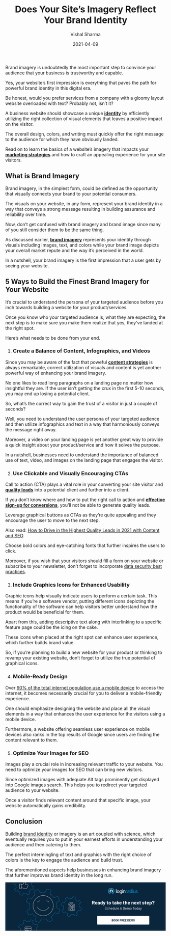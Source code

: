 ﻿---
title: "Does Your Site’s Imagery Reflect Your Brand Identity"
date: "2021-04-09"
coverImage: "website-branding-loginradius.jpg"
category: ["loginradius"]
featured: false 
author: "Vishal Sharma"
description: "The visuals on your website, in any form, represent your brand identity in a way that conveys a strong message resulting in building assurance and reliability over time.  Read on to learn the basics of a website’s imagery that impacts your marketing and how to craft an appealing experience for your site visitors."
metadescription: "Brand imagery helps to build brand identity. Here’s everything you need for enhancing your brand imagery for a flawless user experience."
metatitle: "How to build the perfect brand identity for your business."

---

Brand imagery is undoubtedly the most important step to convince your audience that your business is trustworthy and capable.

Yes, your website’s first impression is everything that paves the path for powerful brand identity in this digital era.

Be honest, would you prefer services from a company with a gloomy layout website overloaded with text? Probably not, isn’t it?

A business website should showcase a unique **[identity](https://www.loginradius.com/blog/start-with-identity/2020/10/loginradius-federated-identity-management/)** by efficiently utilizing the right collection of visual elements that leaves a positive impact on the visitor.

The overall design, colors, and writing must quickly offer the right message to the audience for which they have obviously landed.

Read on to learn the basics of a website’s imagery that impacts your **[marketing strategies](https://www.loginradius.com/blog/fuel/2021/03/how-to-make-businesses-marketing-plans-after-coronavirus/)** and how to craft an appealing experience for your site visitors.

## What is Brand Imagery

Brand imagery, in the simplest form, could be defined as the opportunity that visually connects your brand to your potential consumers.

The visuals on your website, in any form, represent your brand identity in a way that conveys a strong message resulting in building assurance and reliability over time.

Now, don’t get confused with brand imagery and brand image since many of you still consider them to be the same thing.

As discussed earlier, **[brand imagery](https://www.loginradius.com/blog/engineering/personal-branding-for-developers/)** represents your identity through visuals including images, text, and colors while your brand image depicts your overall market repute and the way it’s perceived in the world.

In a nutshell, your brand imagery is the first impression that a user gets by seeing your website.

## 5 Ways to Build the Finest Brand Imagery for Your Website

It’s crucial to understand the persona of your targeted audience before you inch towards building a website for your product/services.

Once you know who your targeted audience is, what they are expecting, the next step is to make sure you make them realize that yes, they’ve landed at the right spot.

Here’s what needs to be done from your end.

1. ### Create a Balance of Content, Infographics, and Videos

Since you may be aware of the fact that poweful **[content strategies](https://www.loginradius.com/blog/fuel/2021/03/how-to-drive-in-the-highest-quality-leads-in-2021-with-content-and-seo/)** is always remarkable, correct utilization of visuals and content is yet another powerful way of enhancing your brand imagery.

No one likes to read long paragraphs on a landing page no matter how insightful they are. If the user isn’t getting the crux in the first 5-10 seconds, you may end up losing a potential client.

So, what’s the correct way to gain the trust of a visitor in just a couple of seconds?

Well, you need to understand the user persona of your targeted audience and then utilize infographics and text in a way that harmoniously conveys the message right away.

Moreover, a video on your landing page is yet another great way to provide a quick insight about your product/service and how it solves the purpose.

In a nutshell, businesses need to understand the importance of balanced use of text, video, and images on the landing page that engages the visitor.

2. ### Use Clickable and Visually Encouraging CTAs

Call to action (CTA) plays a vital role in your converting your site visitor and **[quality leads](https://www.loginradius.com/blog/fuel/2021/03/how-to-drive-in-the-highest-quality-leads-in-2021-with-content-and-seo/)** into a potential client and further into a client.

If you don’t know where and how to put the right call to action and **[effective sign-up for conversions](https://www.loginradius.com/blog/fuel/2021/01/sign-up-tips-conversion-rate/)**, you’ll not be able to generate  quality leads.

Leverage graphical buttons as CTAs as they’re quite appealing and they encourage the user to move to the next step.

Also read: [How to Drive in the Highest Quality Leads in 2021 with Content and SEO](https://www.loginradius.com/blog/fuel/2021/03/How-to-Drive-in-the-Highest-Quality-Leads-in-2021-with-Content-and-SEO/)

Choose bold colors and eye-catching fonts that further inspires the users to click.

Moreover, if you wish that your visitors should fill a form on your website or subscribe to your newsletter, don’t forget to incorporate [data security best practices](https://www.loginradius.com/blog/start-with-identity/2020/12/data-security-best-practices/).

3. ### Include Graphics Icons for Enhanced Usability

Graphic icons help visually indicate users to perform a certain task. This means if you’re a software vendor, putting different icons depicting the functionality of the software can help visitors better understand how the product would be beneficial for them.

Apart from this, adding descriptive text along with interlinking to a specific feature page could be the icing on the cake.

These icons when placed at the right spot can enhance user experience, which further builds brand value.

So, if you’re planning to build a new website for your product or thinking to revamp your existing website, don’t forget to utilize the true potential of graphical icons.

4. ### Mobile-Ready Design

Over [90% of the total internet population use a mobile device](https://www.statista.com/statistics/617136/digital-population-worldwide/) to access the internet, it becomes necessarily crucial for you to deliver a mobile-friendly experience.

One should emphasize designing the website and place all the visual elements in a way that enhances the user experience for the visitors using a mobile device.

Furthermore, a website offering seamless user experience on mobile devices also ranks in the top results of Google since users are finding the content relevant to them.

5. ### Optimize Your Images for SEO

Images play a crucial role in increasing relevant traffic to your website. You need to optimize your images for SEO that can bring new visitors.

Since optimized images with adequate Alt tags prominently get displayed into Google images search. This helps you to redirect your targeted audience to your website.

Once a visitor finds relevant content around that specific image, your website automatically gains credibility.

## Conclusion

Building <a href="https://visme.co/blog/brand-identity/ ">brand identity</a> or imagery is an art coupled with science, which eventually requires you to put in your earnest efforts in understanding your audience and then catering to them.

The perfect intermingling of text and graphics with the right choice of colors is the key to engage the audience and build trust.

The aforementioned aspects help businesses in enhancing brand imagery that further improves brand identity in the long run.

[![Book-a-demo](../../assets/book-a-demo-loginradius.png)](https://www.loginradius.com/book-a-demo/)
